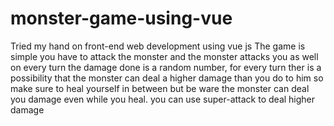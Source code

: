 # monster-game-using-vue
Tried my hand on front-end web development using vue js
The game is simple you have to attack the monster and the monster attacks you as well
on every turn the damage done is a random number, for every turn ther  is a possibility that the monster can deal a higher damage than you do to him so make sure to heal yourself in between but be ware the monster can deal you damage even while you heal. you can use super-attack to deal higher damage


